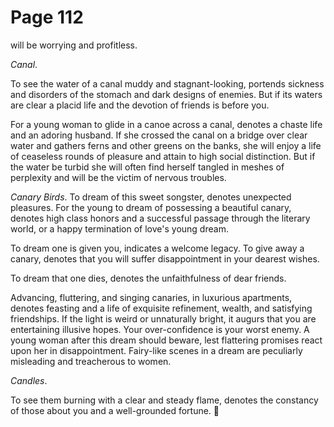 # Page 112
will be worrying and profitless.


_Canal_.


To see the water of a canal muddy and stagnant-looking, portends
sickness and disorders of the stomach and dark designs of enemies.
But if its waters are clear a placid life and the devotion of friends
is before you.


For a young woman to glide in a canoe across a canal, denotes a chaste life
and an adoring husband. If she crossed the canal on a bridge over clear
water and gathers ferns and other greens on the banks, she will enjoy a life
of ceaseless rounds of pleasure and attain to high social distinction.
But if the water be turbid she will often find herself tangled in meshes
of perplexity and will be the victim of nervous troubles.


_Canary Birds_. To dream of this sweet songster, denotes
unexpected pleasures. For the young to dream of possessing
a beautiful canary, denotes high class honors and a successful
passage through the literary world, or a happy termination
of love's young dream.


To dream one is given you, indicates a welcome legacy.
To give away a canary, denotes that you will suffer disappointment
in your dearest wishes.


To dream that one dies, denotes the unfaithfulness of dear friends.


Advancing, fluttering, and singing canaries, in luxurious apartments,
denotes feasting and a life of exquisite refinement,
wealth, and satisfying friendships. If the light is weird
or unnaturally bright, it augurs that you are entertaining
illusive hopes. Your over-confidence is your worst enemy.
A young woman after this dream should beware, lest flattering
promises react upon her in disappointment. Fairy-like scenes
in a dream are peculiarly misleading and treacherous to women.


_Candles_.


To see them burning with a clear and steady flame, denotes the constancy
of those about you and a well-grounded fortune.
